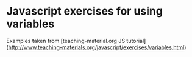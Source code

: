 # Javascript exercises for using variables 
Examples taken from [teaching-material.org JS tutorial] (http://www.teaching-materials.org/javascript/exercises/variables.html)
